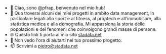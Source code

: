 - 👋 Ciao, sono @pfrap, benvenuto nel mio hub!
- 🌱 Qua troverai alcuni dei miei progetti in ambito data management, in particolare legati allo sport e al fitness, al proptech e all'immobiliare, alla statistica medica e alla demografia. Mi appassiona la storia delle popolazioni e dei fenomeni che coinvolgono grandi masse di persone.
- 🌐 Questo link ti porta al mio sito [stadata.net](https://www.stadata.net/)
- 💞️ Non vedo l'ora di aiutarti nel tuo prossimo progetto.
- 📫 Scrivimi a pietro@stadata.net
